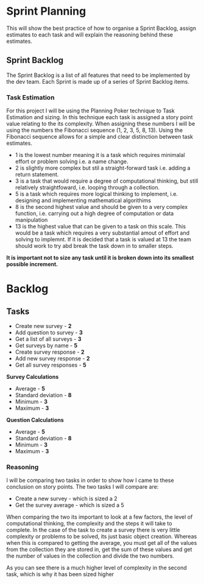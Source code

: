 # Sprint Planning 
This will show the best practice of how to organise a Sprint Backlog, assign estimates to each task and will explain the reasoning behind these estimates.

## Sprint Backlog 
The Sprint Backlog is a list of all features that need to be implemented by the dev team. Each Sprint is made up of a series of Sprint Backlog items. 

### Task Estimation
For this project I will be using the Planning Poker technique to Task Estimation and sizing. In this technique each task is assigned a story point value relating to the its complexity. When assigning these numbers I will be using the numbers the Fibonacci sequence (1, 2, 3, 5, 8, 13). Using the Fibonacci sequence allows for a simple and clear distinction between task estimates. 

-  1 is the lowest number meaning it is a task which requires minimalal effort or problem solving i.e. a name change.
- 2 is slightly more complex but stil a straight-forward task i.e. adding a return statement.
- 3 is a task that would require a degree of computational thinking, but still relatively straightfoward, i.e. looping through a collection.
- 5 is a task which requires more logical thinking to implement, i.e. designing and implementing mathematical algorithims 
- 8 is the second highest value and should be given to a very complex function, i.e. carrying out a high degree of computation or data manipulation
- 13 is the highest value that can be given to a task on this scale. This would be a task which requires a very substantial amout of effort and solving to implemnt. If it is decided that a task is valued at 13 the team should work to try abd break the task down in to smaller steps.

**It is important not to size any task until it is broken down into its smallest possible increment.**

# Backlog 
## Tasks 
- Create new survey - **2**
- Add question to survey - **3** 
- Get a list of all surveys - **3** 
- Get surveys by name - **5**
- Create survey response - **2**
- Add new survey response - **2**
- Get all survey responses - **5**
    
**Survey Calculations**
 -  Average - **5**
 -  Standard deviation - **8**
 -  Minimum - **3** 
 -  Maximum - **3** 

 **Question Calculations** 
-  Average - **5**
 -  Standard deviation - **8**
 -  Minimum - **3**  
 -  Maximum - **3** 

 ### Reasoning 
 I will be comparing two tasks in order to show how I came to these conclusion on story points. The two tasks I will compare are: 
 - Create a new survey - which is sized a 2
- Get the survey average - which is sized a 5


When comparing the two its important to look at a few factors, the level of computational thinking, the complexity and the steps it will take to complete.
In the case of the task to create a survey there is very little complexity or problems to be solved, its just basic object creation.
Whereas when this is compared to getting the average, you must get all of the values from the collection they are stored in, get the sum of these values and get the number of values in the collection and divide the two numbers. 

As you can see there is a much higher level of complexity in the second task, which is why it has been sized higher